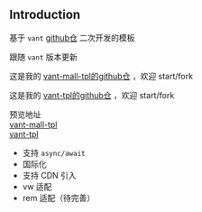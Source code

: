 ## Introduction

基于 `vant` [github仓](https://youzan.github.io/vant/#/zh-CN/) 二次开发的模板

跟随 `vant` 版本更新

这是我的 [vant-mall-tpl的github仓](https://github.com/zehuichan/vant-mall-tpl) ，欢迎 start/fork

这是我的 [vant-tpl的github仓](https://github.com/zehuichan/vant-tpl) ，欢迎 start/fork

预览地址  
[vant-mall-tpl](https://zehuichan.gitee.io/vant-mall-tpl)  
[vant-tpl](https://zehuichan.gitee.io/vant-tpl)  

- 支持 `async/await`
- 国际化
- 支持 CDN 引入
- vw 适配
- rem 适配（待完善）
    